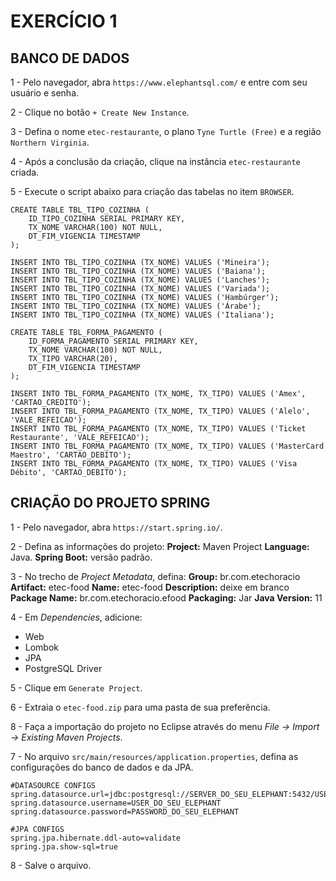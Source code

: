 # EXERCÍCIO 1


## BANCO DE DADOS

1 - Pelo navegador, abra `https://www.elephantsql.com/` e entre com seu usuário e senha.

2 - Clique no botão `+ Create New Instance`.

3 - Defina o nome `etec-restaurante`, o plano `Tyne Turtle (Free)` e a região `Northern Virginia`.

4 - Após a conclusão da criação, clique na instância `etec-restaurante` criada.

5 - Execute o script abaixo para criação das tabelas no item `BROWSER`.

```properties
CREATE TABLE TBL_TIPO_COZINHA (
	ID_TIPO_COZINHA SERIAL PRIMARY KEY,
	TX_NOME VARCHAR(100) NOT NULL,
	DT_FIM_VIGENCIA TIMESTAMP
);

INSERT INTO TBL_TIPO_COZINHA (TX_NOME) VALUES ('Mineira');
INSERT INTO TBL_TIPO_COZINHA (TX_NOME) VALUES ('Baiana');
INSERT INTO TBL_TIPO_COZINHA (TX_NOME) VALUES ('Lanches');
INSERT INTO TBL_TIPO_COZINHA (TX_NOME) VALUES ('Variada');
INSERT INTO TBL_TIPO_COZINHA (TX_NOME) VALUES ('Hambúrger');
INSERT INTO TBL_TIPO_COZINHA (TX_NOME) VALUES ('Árabe');
INSERT INTO TBL_TIPO_COZINHA (TX_NOME) VALUES ('Italiana');

CREATE TABLE TBL_FORMA_PAGAMENTO (
	ID_FORMA_PAGAMENTO SERIAL PRIMARY KEY,
	TX_NOME VARCHAR(100) NOT NULL,
	TX_TIPO VARCHAR(20),
	DT_FIM_VIGENCIA TIMESTAMP
);

INSERT INTO TBL_FORMA_PAGAMENTO (TX_NOME, TX_TIPO) VALUES ('Amex', 'CARTAO_CREDITO');
INSERT INTO TBL_FORMA_PAGAMENTO (TX_NOME, TX_TIPO) VALUES ('Alelo', 'VALE_REFEICAO');
INSERT INTO TBL_FORMA_PAGAMENTO (TX_NOME, TX_TIPO) VALUES ('Ticket Restaurante', 'VALE_REFEICAO');
INSERT INTO TBL_FORMA_PAGAMENTO (TX_NOME, TX_TIPO) VALUES ('MasterCard Maestro', 'CARTAO_DEBITO');
INSERT INTO TBL_FORMA_PAGAMENTO (TX_NOME, TX_TIPO) VALUES ('Visa Débito', 'CARTAO_DEBITO');
```

## CRIAÇÃO DO PROJETO SPRING

1 - Pelo navegador, abra `https://start.spring.io/`. 

2 - Defina as informações do projeto:
	__Project:__ Maven Project
	__Language:__ Java. 
	__Spring Boot:__ versão padrão. 
	
3 - No trecho de _Project Metadata_, defina:
    __Group:__ br.com.etechoracio
    __Artifact:__ etec-food
	__Name:__ etec-food
	__Description:__ deixe em branco 
	__Package Name:__ br.com.etechoracio.efood
	__Packaging:__ Jar
	__Java Version:__ 11

4 - Em _Dependencies_, adicione:
- Web
- Lombok
- JPA
- PostgreSQL Driver

5 - Clique em `Generate Project`.

6 - Extraia o `etec-food.zip` para uma pasta de sua preferência.

8 - Faça a importação do projeto no Eclipse através do menu _File -> Import -> Existing Maven Projects_.

7 - No arquivo `src/main/resources/application.properties`, defina as configurações do banco de dados e da JPA.

```properties
#DATASOURCE CONFIGS
spring.datasource.url=jdbc:postgresql://SERVER_DO_SEU_ELEPHANT:5432/USER_DO_SEU_ELEPHANT
spring.datasource.username=USER_DO_SEU_ELEPHANT
spring.datasource.password=PASSWORD_DO_SEU_ELEPHANT

#JPA CONFIGS
spring.jpa.hibernate.ddl-auto=validate
spring.jpa.show-sql=true
```

8 - Salve o arquivo.
